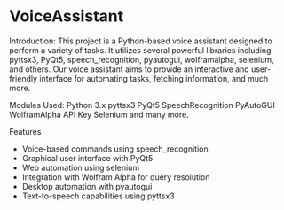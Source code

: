 # VoiceAssistant
Introduction:
This project is a Python-based voice assistant designed to perform a variety of tasks. It utilizes several powerful libraries including pyttsx3, PyQt5, speech_recognition, pyautogui, wolframalpha, selenium, and others. Our voice assistant aims to provide an interactive and user-friendly interface for automating tasks, fetching information, and much more.

Modules Used:
Python 3.x
pyttsx3
PyQt5
SpeechRecognition
PyAutoGUI
WolframAlpha API Key
Selenium
and many more.

Features

- Voice-based commands using speech_recognition
- Graphical user interface with PyQt5
- Web automation using selenium
- Integration with Wolfram Alpha for query resolution
- Desktop automation with pyautogui
- Text-to-speech capabilities using pyttsx3
